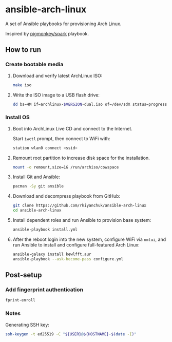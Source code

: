 # ansible-arch-linux

A set of Ansible playbooks for provisioning Arch Linux.

Inspired by [pigmonkey/spark](https://github.com/pigmonkey/spark) playbook.

## How to run

### Create bootable media

1. Download and verify latest ArchLinux ISO:

    ```sh
    make iso
    ```

2. Write the ISO image to a USB flash drive:

    ```sh
    dd bs=4M if=archlinux-$VERSION-dual.iso of=/dev/sdX status=progress && sync
    ```

### Install OS

1. Boot into ArchLinux Live CD and connect to the Internet.

   Start `iwctl` prompt, then connect to WiFi with:

   ```sh
   station wlan0 connect <ssid>
   ```

2. Remount root partition to increase disk space for the installation.

    ```sh
    mount -o remount,size=1G /run/archiso/cowspace
    ```

3. Install Git and Ansible:

    ```sh
    pacman -Sy git ansible
    ```

4. Download and decompress playbook from GitHub:

    ```sh
    git clone https://github.com/rkiyanchuk/ansible-arch-linux
    cd ansible-arch-linux
    ```

5. Install dependent roles and run Ansible to provision base system:

    ```sh
    ansible-playbook install.yml
    ```

6. After the reboot login into the new system, configure WiFi via `nmtui`,
   and run Ansible to install and configure full-featured Arch Linux:

    ```sh
    ansible-galaxy install kewlfft.aur
    ansible-playbook --ask-become-pass configure.yml
    ```

## Post-setup

### Add fingerprint authentication

```sh
fprint-enroll
```

### Notes

Generating SSH key:

```sh
ssh-keygen -t ed25519 -C "${USER}@${HOSTNAME}-$(date -I)"
```